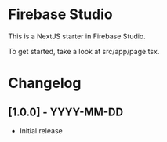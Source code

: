 # Firebase Studio

This is a NextJS starter in Firebase Studio.

To get started, take a look at src/app/page.tsx.

# Changelog
## [1.0.0] - YYYY-MM-DD
- Initial release
